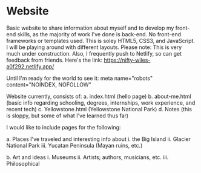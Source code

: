 # Website

Basic website to share information about myself and to develop my front-end skills, as the majority of work I've done is back-end. No front-end frameworks or templates used. This is soley HTML5, CSS3, and JavaScript. I will be playing around with different layouts. 
Please note: This is very much under construction. Also, I frequently push to Netlify, so can get feedback from friends. 
Here's the link: https://nifty-wiles-a0f292.netlify.app/ 

Until I'm ready for the world to see it:
meta name="robots" content="NOINDEX, NOFOLLOW"

Website currently, consists of:
a. index.html (hello page)
b. about-me.html (basic info regarding schooling, degrees, internships, work experience, and recent tech)
c. Yellowstone.html (Yellowstone National Park) 
d. Notes (this is sloppy, but some of what I've learned thus far)

I would like to include pages for the following: 

a. Places I've traveled and interesting info about
i. the Big Island
ii. Glacier National Park
iii. Yucatan Peninsula (Mayan ruins, etc.)

b. Art and ideas 
i. Museums 
ii. Artists; authors, musicians, etc.
iii. Philosophical 


